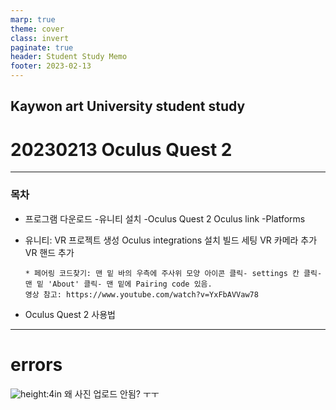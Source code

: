 ```yaml
---
marp: true
theme: cover
class: invert
paginate: true
header: Student Study Memo
footer: 2023-02-13
---
```

<!--_color: pink-->
<!--_backgroundColor: -->
## Kaywon art University student study
# 20230213 Oculus Quest 2 

---

### 목차

*  프로그램 다운로드
-유니티 설치
-Oculus Quest 2 Oculus link
-Platforms 
*  유니티: VR 프로젝트 생성
       Oculus integrations 설치
       빌드 세팅
       VR 카메라 추가
       VR 핸드 추가

       * 페어링 코드찾기: 맨 밑 바의 우측에 주사위 모양 아이콘 클릭- settings 칸 클릭- 맨 밑 'About' 클릭- 맨 밑에 Pairing code 있음.
       영상 참고: https://www.youtube.com/watch?v=YxFbAVVaw78 
* Oculus Quest 2 사용법
---
# errors
![height:4in](errors_1.jpg) 왜 사진 업로드 안됨? ㅜㅜ
